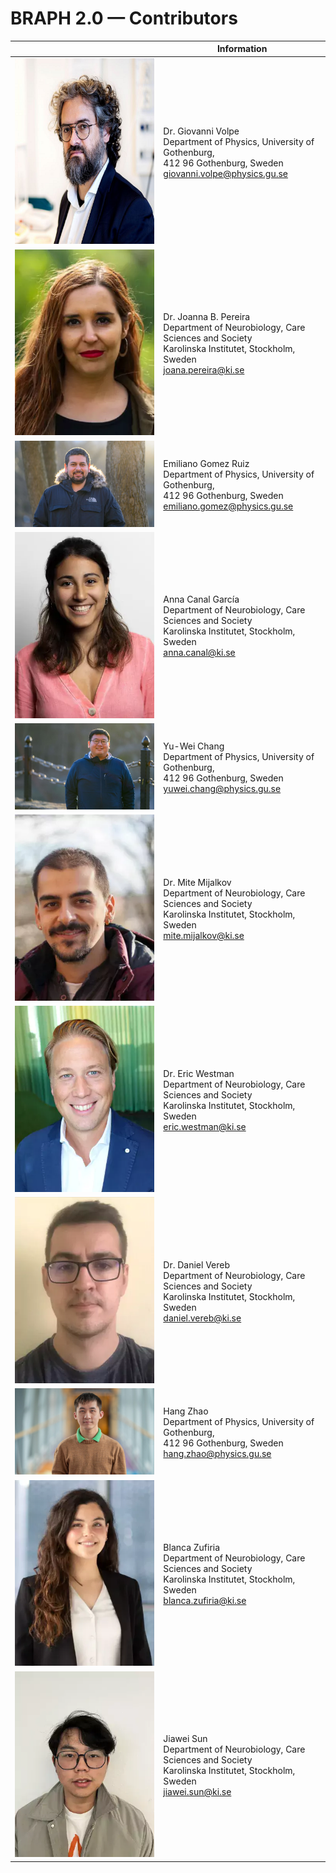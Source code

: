 # BRAPH 2.0 — Contributors
|   | Information |
| ------------- | ------------- |
| ![Giovanni Volpe](figures/giovanni_volpe.png)  | Dr. Giovanni Volpe <br> Department of Physics, University of Gothenburg, <br> 412 96 Gothenburg, Sweden <br> giovanni.volpe@physics.gu.se  |
| ![Joanna Pereira](figures/joana_pereira.png)  | Dr. Joanna B. Pereira <br> Department of Neurobiology, Care Sciences and Society <br> Karolinska Institutet, Stockholm, Sweden <br> joana.pereira@ki.se |
| ![Emiliano Gomez](figures/emiliano_gomez.png) | Emiliano Gomez Ruiz <br> Department of Physics, University of Gothenburg, <br> 412 96 Gothenburg, Sweden <br> emiliano.gomez@physics.gu.se |
| ![Anna Canal](figures/anna_canal.png) | Anna Canal García <br> Department of Neurobiology, Care Sciences and Society <br> Karolinska Institutet, Stockholm, Sweden <br> anna.canal@ki.se |
| ![Yu-Wei Chang](figures/yuwei_chang.png)| Yu-Wei Chang <br> Department of Physics, University of Gothenburg, <br> 412 96 Gothenburg, Sweden <br> yuwei.chang@physics.gu.se |
| ![Mite Mijalkov](figures/mite_mijalkov.png) | Dr. Mite Mijalkov <br> Department of Neurobiology, Care Sciences and Society <br> Karolinska Institutet, Stockholm, Sweden <br> mite.mijalkov@ki.se |
| ![Eric Westman](figures/eric_westman.png) | Dr. Eric Westman <br> Department of Neurobiology, Care Sciences and Society <br> Karolinska Institutet, Stockholm, Sweden <br> eric.westman@ki.se |
| ![Daniel Vereb](figures/daniel_vereb.png) | Dr. Daniel Vereb <br> Department of Neurobiology, Care Sciences and Society <br> Karolinska Institutet, Stockholm, Sweden <br> daniel.vereb@ki.se |
| ![Hang Zhao](figures/hang_zhao.png) | Hang Zhao <br> Department of Physics, University of Gothenburg, <br> 412 96 Gothenburg, Sweden <br> hang.zhao@physics.gu.se |
| ![Blanca Zufiria](figures/blanca_zufiria.png) | Blanca Zufiria <br> Department of Neurobiology, Care Sciences and Society <br> Karolinska Institutet, Stockholm, Sweden <br> blanca.zufiria@ki.se |
| ![Jiawei Sun](figures/jiawei_sun.png) | Jiawei Sun <br> Department of Neurobiology, Care Sciences and Society <br> Karolinska Institutet, Stockholm, Sweden <br> jiawei.sun@ki.se |
